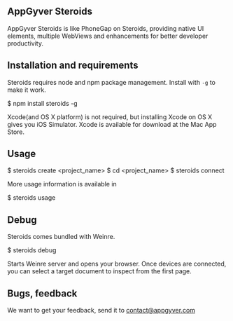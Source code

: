 AppGyver Steroids
-----------------

AppGyver Steroids is like PhoneGap on Steroids, providing native UI elements, multiple WebViews and enhancements for better developer productivity.


## Installation and requirements

Steroids requires node and npm package management. Install with ```-g``` to make it work.

  $ npm install steroids -g

Xcode(and OS X platform) is not required, but installing Xcode on OS X gives you iOS Simulator. Xcode is available for download at the Mac App Store.

## Usage

  $ steroids create <project_name>
  $ cd <project_name>
  $ steroids connect

More usage information is available in

  $ steroids usage

## Debug

Steroids comes bundled with Weinre.

  $ steroids debug

Starts Weinre server and opens your browser.  Once devices are connected, you can select a target document to inspect from the first page.

## Bugs, feedback

We want to get your feedback, send it to contact@appgyver.com
